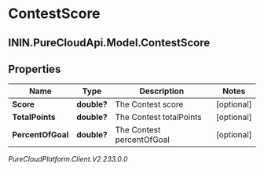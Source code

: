 # ContestScore

## ININ.PureCloudApi.Model.ContestScore

## Properties

|Name | Type | Description | Notes|
|------------ | ------------- | ------------- | -------------|
| **Score** | **double?** | The Contest score | [optional] |
| **TotalPoints** | **double?** | The Contest totalPoints | [optional] |
| **PercentOfGoal** | **double?** | The Contest percentOfGoal | [optional] |



_PureCloudPlatform.Client.V2 233.0.0_
